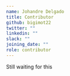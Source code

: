 ```yaml
---
name: Johandre Delgado
title: Contributor
github: bigimot22
twitter: ""
linkedin: ""
slack: ""
joining_date: ""
role: contributor
---
```


Still waiting for this
